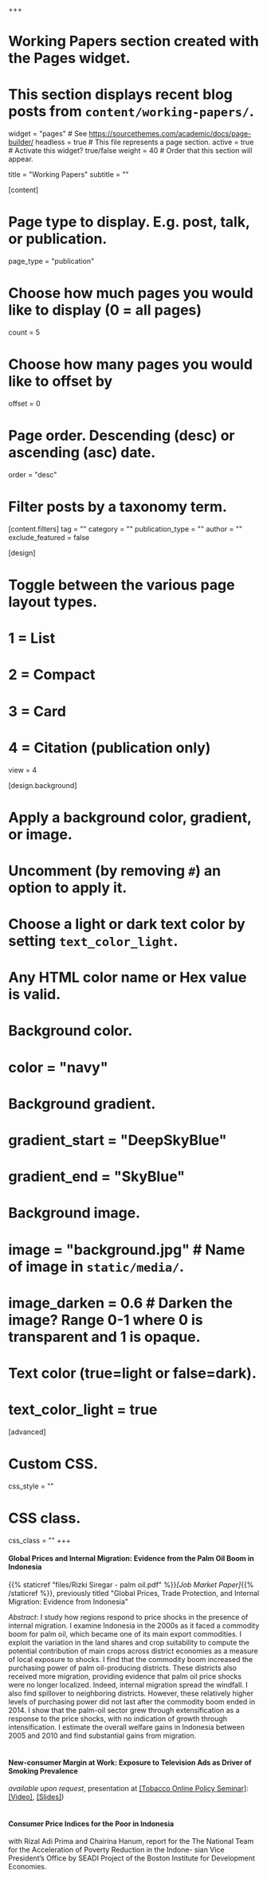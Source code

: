 +++
# Working Papers section created with the Pages widget.
# This section displays recent blog posts from `content/working-papers/`.

widget = "pages"  # See https://sourcethemes.com/academic/docs/page-builder/
headless = true  # This file represents a page section.
active = true  # Activate this widget? true/false
weight = 40  # Order that this section will appear.

title = "Working Papers"
subtitle = ""

[content]
  # Page type to display. E.g. post, talk, or publication.
  page_type = "publication"
  
  # Choose how much pages you would like to display (0 = all pages)
  count = 5
  
  # Choose how many pages you would like to offset by
  offset = 0

  # Page order. Descending (desc) or ascending (asc) date.
  order = "desc"

  # Filter posts by a taxonomy term.
  [content.filters]
    tag = ""
    category = ""
    publication_type = ""
    author = ""
    exclude_featured = false
  
[design]
  # Toggle between the various page layout types.
  #   1 = List
  #   2 = Compact
  #   3 = Card
  #   4 = Citation (publication only)
  view = 4
  
[design.background]
  # Apply a background color, gradient, or image.
  #   Uncomment (by removing `#`) an option to apply it.
  #   Choose a light or dark text color by setting `text_color_light`.
  #   Any HTML color name or Hex value is valid.
    
  # Background color.
  # color = "navy"
  
  # Background gradient.
  # gradient_start = "DeepSkyBlue"
  # gradient_end = "SkyBlue"
  
  # Background image.
  # image = "background.jpg"  # Name of image in `static/media/`.
  # image_darken = 0.6  # Darken the image? Range 0-1 where 0 is transparent and 1 is opaque.

  # Text color (true=light or false=dark).
  # text_color_light = true  
  
[advanced]
 # Custom CSS. 
 css_style = ""
 
 # CSS class.
 css_class = ""
+++
#### **Global Prices and Internal Migration: Evidence from the Palm Oil Boom in Indonesia**
{{% staticref "files/Rizki Siregar - palm oil.pdf" %}}_[Job Market Paper]_{{% /staticref %}}, previously titled "Global Prices, Trade Protection, and Internal Migration: Evidence from Indonesia"

_Abstract_: I study how regions respond to price shocks in the presence of internal migration. I examine Indonesia in the 2000s as it faced a commodity boom for palm oil, which became one of its main export commodities. I exploit the variation in the land shares and crop suitability to compute the potential contribution of main crops across district economies as a measure of local exposure to shocks. I find that the commodity boom increased the purchasing power of palm oil-producing districts. These districts also received more migration, providing evidence that palm oil price shocks were no longer localized. Indeed, internal migration spread the windfall. I also find spillover to neighboring districts. However, these relatively higher levels of purchasing power did not last after the commodity boom ended in 2014. I show that the palm-oil sector grew through extensification as a response to the price shocks, with no indication of growth through intensification. I estimate the overall welfare gains in Indonesia between 2005 and 2010 and find substantial gains from migration.
<br />
<br />
#### **New-consumer Margin at Work: Exposure to Television Ads as Driver of Smoking Prevalence**
_available upon request_, presentation at [[Tobacco Online Policy Seminar]](https://www.tobaccopolicy.org/seminars.html): [[Video]](https://www.youtube.com/watch?v=b7Nxrv0va_c), [[Slides]](https://www.tobaccopolicy.org/pdfs/36%20Siregar%202022.02.04.pdf))
<br />
<br />
#### **Consumer Price Indices for the Poor in Indonesia**
with Rizal Adi Prima and Chairina Hanum, report for the The National Team for the Acceleration of Poverty Reduction in the Indone- sian Vice President’s Office by SEADI Project of the Boston Institute for Development Economies.


